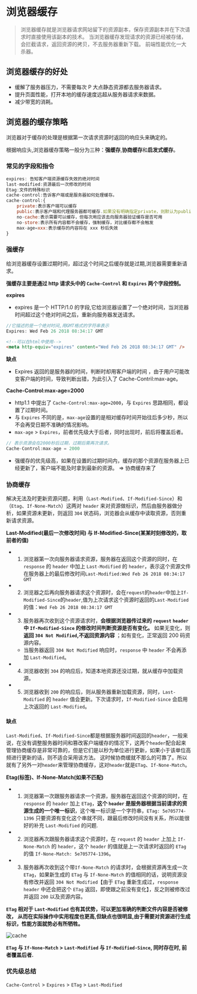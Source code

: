 # 浏览器缓存

> 浏览器缓存就是浏览器请求网站留下的资源副本，保存资源副本并在下次请求时直接使用该副本的技术。
> 当浏览器缓存发现请求的资源已经被存储，会拦截请求，返回资源的拷贝，不去服务器重新下载。 前端性能优化一大杀器。

## 浏览器缓存的好处

- 缓解了服务器压力，不需要每次 P 大点静态资源都去服务器请求。
- 提升页面性能，打开本地的缓存速度远超从服务器请求来数据。
- 减少带宽的消耗。

## 浏览器的缓存策略

浏览器对于缓存的处理是根据第一次请求资源时返回的响应头来确定的。

根据响应头,浏览器缓存策略一般分为三种：**强缓存**,**协商缓存**和**启发式缓存**。

### 常见的字段和指令

```js
expires: 告知客户端资源缓存失效的绝对时间
last-modified:资源最后一次修改的时间
Etag:文件的特殊标识
cache-control:告诉客户端或是服务器如何处理缓存。
cache-control:{
    private:表示客户端可以缓存
    public:表示客户端和代理服务器都可缓存.如果没有明确指定private，则默认为public
    no-cache:表示需要可以缓存，但每次用应该去向服务器验证缓存是否可用
    no-store:表示所有内容都不会缓存，强制缓存，对比缓存都不会触发
    max-age=xxx:表示缓存的内容将在 xxx 秒后失效
}
```

### 强缓存

给浏览器缓存设置过期时间，超过这个时间之后缓存就是过期,浏览器需要重新请求。

**强缓存主要是通过 http 请求头中的 `Cache-Control` 和 `Expires` 两个字段控制。**

**expires**

- expires 是一个 HTTP/1.0 的字段,它给浏览器设置了一个绝对时间，当浏览器时间超过这个绝对时间之后，重新向服务器发送请求。

```js
//它描述的是一个绝对时间,用GMT格式的字符串表示
Expires: Wed Feb 26 2018 08:34:17 GMT
```

```html
<!--可以在html中使用-->
<meta http-equiv="expires" content="Wed Feb 26 2018 08:34:17 GMT" />
```

**缺点**

- Expires 返回的是服务器的时间，判断时却用客户端的时间 ，由于用户可能改变客户端的时间，导致判断出错，为此引入了 Cache-Contril:max-age。

**Cache-Control:max-age=2000**

- http1.1 中提出了 `Cache-Control:max-age=2000`，与 `Expires` 思路相同，都设置了过期时间。
- 与 `Expires` 不同的是，`max-age`设置的是相对缓存时间开始往后多少秒，所以不会再受日期不准确的情况影响。
- `max-age` > `Expires`，前者优先级大于后者，同时出现时，前后将覆盖后者。

```js
// 表示资源会在2000秒后过期，过期后需再次请求。
Cache-Control:max-age = 2000
```

- 强缓存的优先级高，如果在设置的过期时间内，缓存的那个资源在服务器上已经更新了，客户端不能及时拿到最新的资源。 => 协商缓存来了

### 协商缓存

解决无法及时更新资源问题，利用（`Last-Modified`、`If-Modified-Since`）和（`Etag`、`If-None-Match`）这两对 `header` 来对资源做标识，然后由服务器做分析，如果资源未更新，则返回 `304` 状态码，浏览器会从缓存中读取资源，否则重新请求资源。

**Last-Modified(最后一次修改时间) 与 If-Modified-Since(某某时刻修改的，取前者的值)**

- 1. 浏览器第一次向服务器请求资源，服务器在返回这个资源的同时，在 `response` 的 `header` 中加上 `Last-Modified` 的 `header`，表示这个资源文件在服务器上的最后修改时间`Last-Modified:Wed Feb 26 2018 08:34:17 GMT`

- 2. 浏览器之后再向服务器请求这个资源时，会在`request`的`header`中加上`If-Modified-Since`的`header`,值为上次请求这个资源时返回的`Last-Modified`的值：`Wed Feb 26 2018 08:34:17 GMT`
- 3. 服务器再次收到这个资源请求时，**会根据浏览器传过来的 `request` `header` 中 `If-Modified-Since` 的修改时间判断资源是否有变化。** 如果无变化，则 **返回 `304 Not Modified`,不返回资源内容** ；如有变化，正常返回 200 码资源内容。

  - 当服务器返回 `304 Not Modified` 响应时，`response` 中 `header` 不会再添加 `Last-Modified`。

- 4. 浏览器收到 `304` 的响应后，知道本地资源还没过期，就从缓存中加载资源。
- 5. 浏览器收到 `200` 的响应后，则从服务器重新加载资源，同时，`Last-Modified` 的 `header` 值会更新。下次请求时，`If-Modified-Since` 会启用上次返回的 `Last-Modified`。

#### 缺点

`Last-Modified`、`If-Modified-Since`都是根据服务器时间返回的`header`，一般来说，在没有调整服务器时间和篡改客户端缓存的情况下，这两个`header`配合起来管理协商缓存是非常可靠的，但是它们是以秒为单位进行更新，如果小于该单位高频进行更新的话，则不适合采用该方法。 这时候协商缓就不那么的可靠了。所以就有了另外一对`header`来管理协商缓存，这对`header`就是`ETag`、`If-None-Match`。

**Etag(标签)、If-None-Match(如果不匹配)**

- 1. 浏览器第一次跟服务器请求一个资源，服务器在返回这个资源的同时，在 `response` 的 `header` 加上 `ETag`，**这个 `header` 是服务器根据当前请求的资源生成的一个唯一标识**，这个唯一标识是一个字符串，`ETag: 5e705774-1396` 只要资源有变化这个串就不同，跟最后修改时间没有关系，所以能很好的补充 `Last-Modified` 的问题.
- 2. 浏览器再次跟服务器请求这个资源时，在 `request` 的 `header` 上加上 `If-None-Match` 的 `header`，这个 `header` 的值就是上一次请求时返回的 `ETag` 的值 `If-None-Match: 5e705774-1396`。
- 3. 服务器再次收到这个带`If-None-Match` 的请求时，会根据资源再生成一次 `ETag`，如果新生成的 `ETag` 与 `If-None-Match` 的值相同的话，说明资源没有修改并返回 `304 Not Modified`【由于 `ETag` 重新生成过，`response header` 中还会把这个 `ETag` 返回，即使跟之前没有变化】，反之则被修改过并返回 `200` 以及资源内容。

**`ETag` 相对于 `Last-Modified` 也有其优势，可以更加准确的判断文件内容是否被修改， 从而在实际操作中实用程度也更高,但缺点也很明显,由于需要对资源进行生成标识，性能方面就势必有所牺牲。**


<img src="/img/question/network/cache304.png" alt="cache" title="cache" class="zoom-custom-imgs">


**`ETag` 与 `If-None-Match` > `Last-Modified` 与 `If-Modified-Since`, 同时存在时, 前者覆盖后者.**

### 优先级总结

`Cache-Control` > `Expires` > `ETag` > `Last-Modified`
